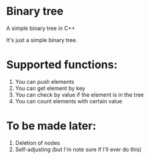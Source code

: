 # Binary tree
A simple binary tree in C++

It's just a simple binary tree. 

# Supported functions:
1. You can push elements
2. You can get element by key
3. You can check by value if the element is in the tree
4. You can count elements with certain value

# To be made later:
1. Deletion of nodes
2. Self-adjusting (but I'm note sure if I'll ever do this)
